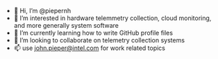 - 👋 Hi, I’m @piepernh
- 👀 I’m interested in hardware telemmetry collection, cloud monitoring, and more generally system software
- 🌱 I’m currently learning how to write GitHub profile files
- 💞️ I’m looking to collaborate on telemetry collection systems
- 📫 use john.pieper@intel.com for work related topics

<!---
piepernh/piepernh is a ✨ special ✨ repository because its `README.md` (this file) appears on your GitHub profile.
You can click the Preview link to take a look at your changes.
--->
